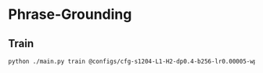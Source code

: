 # Phrase-Grounding

## Train

```sh
python ./main.py train @configs/cfg-s1204-L1-H2-dp0.4-b256-lr0.00005-wp0.1-abs.args --seed 0 --bs 64 --split train,test --grad-acc-steps 2
```
